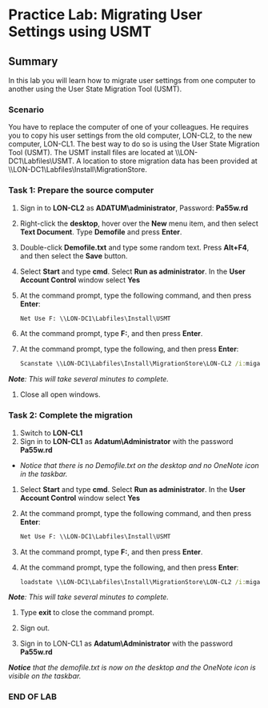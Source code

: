 # Practice Lab: Migrating User Settings using USMT

## Summary

In this lab you will learn how to migrate user settings from one computer to another using the User State Migration Tool (USMT).

### Scenario

You have to replace the computer of one of your colleagues. He requires you to copy his user settings from the old computer, LON-CL2, to the new computer, LON-CL1. The best way to do so is using the User State Migration Tool (USMT). The USMT install files are located at \\\\LON-DC1\\Labfiles\\USMT. A location to store migration data has been provided at \\\\LON-DC1\\Labfiles\\Install\\MigrationStore.

### Task 1: Prepare the source computer

1. Sign in to **LON-CL2** as **ADATUM\\administrator**, Password: **Pa55w.rd**

1. Right-click the **desktop**, hover over the **New** menu item, and then select **Text Document**. Type **Demofile** and press **Enter**.

1. Double-click **Demofile.txt** and type some random text. Press **Alt+F4**, and then select the **Save** button.

1. Select **Start** and type **cmd**. Select **Run as administrator**. In the **User Account Control** window select **Yes**

1. At the command prompt, type the following command, and then press **Enter**:

   ```bat
   Net Use F: \\LON-DC1\Labfiles\Install\USMT
   ```

1. At the command prompt, type **F:**, and then press **Enter**.

1. At the command prompt, type the following, and then press **Enter**:

   ```bat
   Scanstate \\LON-DC1\Labfiles\Install\MigrationStore\LON-CL2 /i:migapp.xml /i:miguser.xml /o
   ```

_**Note**: This will take several minutes to complete._

1. Close all open windows.

### Task 2: Complete the migration

1. Switch to **LON-CL1**
1. Sign in to **LON-CL1** as **Adatum\\Administrator** with the password **Pa55w.rd**

- *Notice that there is no Demofile.txt on the desktop and no OneNote icon in the taskbar.*

1. Select **Start** and type **cmd**. Select **Run as administrator**. In the **User Account Control** window select **Yes**

1. At the command prompt, type the following command, and then press **Enter**:

   ```bat
   Net Use F: \\LON-DC1\Labfiles\Install\USMT
   ```

1. At the command prompt, type **F:**, and then press **Enter**.

1. At the command prompt, type the following, and then press **Enter**:

   ```bat
   loadstate \\LON-DC1\Labfiles\Install\MigrationStore\LON-CL2 /i:migapp.xml /i:miguser.xml /lac:Pa55w.rd /lae
   ```

_**Note**: This will take several minutes to complete._

1. Type **exit** to close the command prompt.

1. Sign out.

1. Sign in to LON-CL1 as **Adatum\\Administrator** with the password
    **Pa55w.rd**

_**Notice** that the demofile.txt is now on the desktop and the OneNote icon is visible on the taskbar._

### END OF LAB
